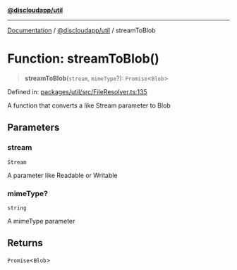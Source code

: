 [**@discloudapp/util**](../README.md)

***

[Documentation](../../../packages.md) / [@discloudapp/util](../README.md) / streamToBlob

# Function: streamToBlob()

> **streamToBlob**(`stream`, `mimeType`?): `Promise`\<`Blob`\>

Defined in: [packages/util/src/FileResolver.ts:135](https://github.com/discloud/discloud.app/blob/bfcb626f6315ac03eb36b36e57f162cd101e1996/packages/util/src/FileResolver.ts#L135)

A function that converts a like Stream parameter to Blob

## Parameters

### stream

`Stream`

A parameter like Readable or Writable

### mimeType?

`string`

A mimeType parameter

## Returns

`Promise`\<`Blob`\>
